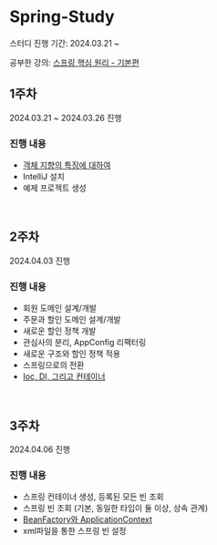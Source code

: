 # Spring-Study
스터디 진행 기간: 2024.03.21 ~

공부한 강의: [스프링 핵심 원리 - 기본편](https://inf.run/kCYMv)


## 1주차
2024.03.21 ~ 2024.03.26 진행

### 진행 내용
- [객체 지향의 특징에 대하여](summary/week01.md)
- IntelliJ 설치
- 예제 프로젝트 생성
<br>

## 2주차
2024.04.03 진행

### 진행 내용
- 회원 도메인 설계/개발
- 주문과 할인 도메인 설계/개발
- 새로운 할인 정책 개발
- 관심사의 분리, AppConfig 리팩터링
- 새로운 구조와 할인 정책 적용
- 스프링으로의 전환
- [Ioc, DI, 그리고 컨테이너](summary/week02.md)
<br>

## 3주차
2024.04.06 진행

### 진행 내용
- 스프링 컨테이너 생성, 등록된 모든 빈 조회
- 스프링 빈 조회 (기본, 동일한 타입이 둘 이상, 상속 관계)
- [BeanFactory와 ApplicationContext](summary/week03.md)
- xml파일을 통한 스프링 빈 설정
<br>
